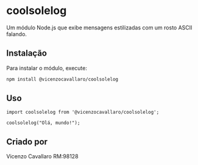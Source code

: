 # coolsolelog

Um módulo Node.js que exibe mensagens estilizadas com um rosto ASCII falando.

## Instalação

Para instalar o módulo, execute:

```bash
npm install @vicenzocavallaro/coolsolelog
```

## Uso

```
import coolsolelog from '@vicenzocavallaro/coolsolelog';

coolsolelog("Olá, mundo!");
```

## Criado por
Vicenzo Cavallaro RM:98128